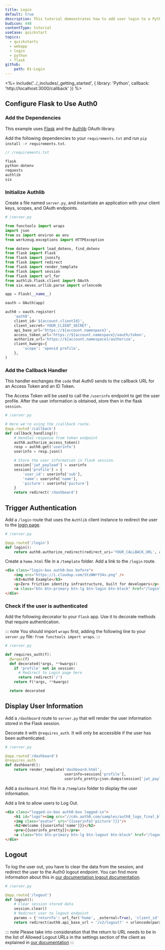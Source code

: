 ```yaml
---
title: Login
default: true
description: This tutorial demonstrates how to add user login to a Python web Application built with the Flask framework.
budicon: 448
contentType: tutorial
useCase: quickstart
topics:
  - quickstarts
  - webapp
  - login
  - python
  - flask
github:
    path: 01-Login
---
```

<%= include('../_includes/_getting_started', { library: 'Python', callback: 'http://localhost:3000/callback' }) %>

## Configure Flask to Use Auth0 

### Add the Dependencies

This example uses [Flask](http://flask.pocoo.org) and the [Authlib](https://github.com/lepture/authlib) OAuth library.

Add the following dependencies to your `requirements.txt` and run `pip install -r requirements.txt`.

```js
// /requirements.txt

flask
python-dotenv
requests
authlib
six
```

### Initialize Authlib

Create a file named `server.py`, and instantiate an application with your client keys, scopes, and OAuth endpoints.

```python
# /server.py

from functools import wraps
import json
from os import environ as env
from werkzeug.exceptions import HTTPException

from dotenv import load_dotenv, find_dotenv
from flask import Flask
from flask import jsonify
from flask import redirect
from flask import render_template
from flask import session
from flask import url_for
from authlib.flask.client import OAuth
from six.moves.urllib.parse import urlencode

app = Flask(__name__)

oauth = OAuth(app)

auth0 = oauth.register(
    'auth0',
    client_id='${account.clientId}',
    client_secret='YOUR_CLIENT_SECRET',
    api_base_url='https://${account.namespace}',
    access_token_url='https://${account.namespace}/oauth/token',
    authorize_url='https://${account.namespace}/authorize',
    client_kwargs={
        'scope': 'openid profile',
    },
)
```

### Add the Callback Handler

This handler exchanges the `code` that Auth0 sends to the callback URL for an Access Token and an ID Token.

The Access Token will be used to call the `/userinfo` endpoint to get the user profile. After the user information is obtained, store then in the flask `session`.

```python
# /server.py

# Here we're using the /callback route.
@app.route('/callback')
def callback_handling():
    # Handles response from token endpoint
    auth0.authorize_access_token()
    resp = auth0.get('userinfo')
    userinfo = resp.json()

    # Store the user information in flask session.
    session['jwt_payload'] = userinfo
    session['profile'] = {
        'user_id': userinfo['sub'],
        'name': userinfo['name'],
        'picture': userinfo['picture']
    }
    return redirect('/dashboard')
```

## Trigger Authentication

Add a `/login` route that uses the `Authlib` client instance to redirect the user to the [login page](/hosted-pages/login).

```python
# /server.py

@app.route('/login')
def login():
    return auth0.authorize_redirect(redirect_uri='YOUR_CALLBACK_URL', audience='https://${account.namespace}/userinfo')
```

Create a `home.html` file in a `/template` folder. Add a link to the `/login` route.

```html
<div class="login-box auth0-box before">
    <img src="https://i.cloudup.com/StzWWrY34s.png" />
    <h3>Auth0 Example</h3>
    <p>Zero friction identity infrastructure, built for developers</p>
    <a class="btn btn-primary btn-lg btn-login btn-block" href="/login">Log In</a>
</div>
```

### Check if the user is authenticated

Add the following decorator to your `Flask` app. Use it to decorate methods that require authentication.

::: note
You should import `wraps` first, adding the following line to your `server.py` file: `from functools import wraps`.
:::

```python
# /server.py

def requires_auth(f):
  @wraps(f)
  def decorated(*args, **kwargs):
    if 'profile' not in session:
      # Redirect to Login page here
      return redirect('/')
    return f(*args, **kwargs)

  return decorated
```

## Display User Information

Add a `/dashboard` route to `server.py` that will render the user information stored in the Flask session.

Decorate it with `@requires_auth`. It will only be accessible if the user has been authenticated.

```python
# /server.py

@app.route('/dashboard')
@requires_auth
def dashboard():
    return render_template('dashboard.html',
                           userinfo=session['profile'],
                           userinfo_pretty=json.dumps(session['jwt_payload'], indent=4))
```

Add a `dashboard.html` file in a `/template` folder to display the user information.

Add a link to allow users to Log Out.

```html
<div class="logged-in-box auth0-box logged-in">
    <h1 id="logo"><img src="//cdn.auth0.com/samples/auth0_logo_final_blue_RGB.png" /></h1>
    <img class="avatar" src="{{userinfo['picture']}}"/>
    <h2>Welcome {{userinfo['name']}}</h2>
    <pre>{{userinfo_pretty}}</pre>
    <a class="btn btn-primary btn-lg btn-logout btn-block" href="/logout">Logout</a>
</div>
```

## Logout

To log the user out, you have to clear the data from the session, and redirect the user to the Auth0 logout endpoint. You can find more information about this in [our documentation logout documentation](/logout).

```python
# /server.py

@app.route('/logout')
def logout():
    # Clear session stored data
    session.clear()
    # Redirect user to logout endpoint
    params = {'returnTo': url_for('home', _external=True), 'client_id': '${account.clientId}'}
    return redirect(auth0.api_base_url + '/v2/logout?' + urlencode(params))
```

::: note
Please take into consideration that the return to URL needs to be in the list of Allowed Logout URLs in the settings section of the client as explained in [our documentation](/logout#redirect-users-after-logout)
:::
